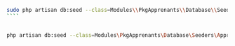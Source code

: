

`````bash
sudo php artisan db:seed --class=Modules\\PkgApprenants\\Database\\Seeders\\ApprenantKonosySeeder
````


php artisan db:seed --class=Modules\PkgApprenants\Database\Seeders\ApprenantKonosySeeder